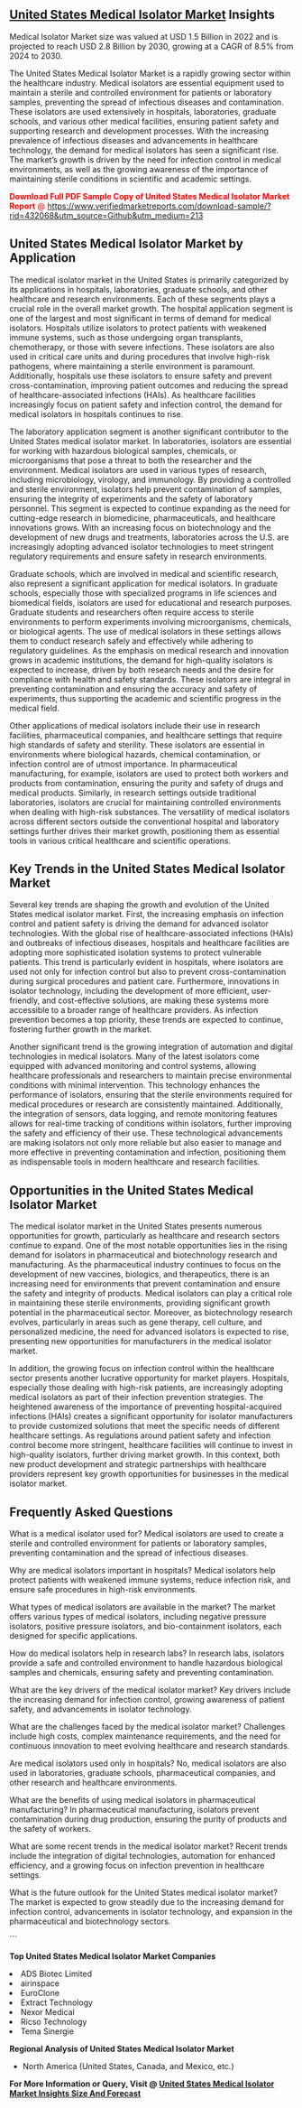<h2><a href="https://www.verifiedmarketreports.com/download-sample/?rid=432068&amp;utm_source=Github&amp;utm_medium=213" target="_blank">United States Medical Isolator Market</a> Insights</h2><p>Medical Isolator Market size was valued at USD 1.5 Billion in 2022 and is projected to reach USD 2.8 Billion by 2030, growing at a CAGR of 8.5% from 2024 to 2030.</p><p><p>The United States Medical Isolator Market is a rapidly growing sector within the healthcare industry. Medical isolators are essential equipment used to maintain a sterile and controlled environment for patients or laboratory samples, preventing the spread of infectious diseases and contamination. These isolators are used extensively in hospitals, laboratories, graduate schools, and various other medical facilities, ensuring patient safety and supporting research and development processes. With the increasing prevalence of infectious diseases and advancements in healthcare technology, the demand for medical isolators has seen a significant rise. The market’s growth is driven by the need for infection control in medical environments, as well as the growing awareness of the importance of maintaining sterile conditions in scientific and academic settings. <p><span class=""><span style="color: #ff0000;"><strong>Download Full PDF Sample Copy of United States Medical Isolator Market Report</strong> @ </span><a href="https://www.verifiedmarketreports.com/download-sample/?rid=432068&amp;utm_source=Github&amp;utm_medium=213" target="_blank">https://www.verifiedmarketreports.com/download-sample/?rid=432068&amp;utm_source=Github&amp;utm_medium=213</a></span></p></p><h2>United States Medical Isolator Market by Application</h2><p>The medical isolator market in the United States is primarily categorized by its applications in hospitals, laboratories, graduate schools, and other healthcare and research environments. Each of these segments plays a crucial role in the overall market growth. The hospital application segment is one of the largest and most significant in terms of demand for medical isolators. Hospitals utilize isolators to protect patients with weakened immune systems, such as those undergoing organ transplants, chemotherapy, or those with severe infections. These isolators are also used in critical care units and during procedures that involve high-risk pathogens, where maintaining a sterile environment is paramount. Additionally, hospitals use these isolators to ensure safety and prevent cross-contamination, improving patient outcomes and reducing the spread of healthcare-associated infections (HAIs). As healthcare facilities increasingly focus on patient safety and infection control, the demand for medical isolators in hospitals continues to rise. <p>The laboratory application segment is another significant contributor to the United States medical isolator market. In laboratories, isolators are essential for working with hazardous biological samples, chemicals, or microorganisms that pose a threat to both the researcher and the environment. Medical isolators are used in various types of research, including microbiology, virology, and immunology. By providing a controlled and sterile environment, isolators help prevent contamination of samples, ensuring the integrity of experiments and the safety of laboratory personnel. This segment is expected to continue expanding as the need for cutting-edge research in biomedicine, pharmaceuticals, and healthcare innovations grows. With an increasing focus on biotechnology and the development of new drugs and treatments, laboratories across the U.S. are increasingly adopting advanced isolator technologies to meet stringent regulatory requirements and ensure safety in research environments.</p><p>Graduate schools, which are involved in medical and scientific research, also represent a significant application for medical isolators. In graduate schools, especially those with specialized programs in life sciences and biomedical fields, isolators are used for educational and research purposes. Graduate students and researchers often require access to sterile environments to perform experiments involving microorganisms, chemicals, or biological agents. The use of medical isolators in these settings allows them to conduct research safely and effectively while adhering to regulatory guidelines. As the emphasis on medical research and innovation grows in academic institutions, the demand for high-quality isolators is expected to increase, driven by both research needs and the desire for compliance with health and safety standards. These isolators are integral in preventing contamination and ensuring the accuracy and safety of experiments, thus supporting the academic and scientific progress in the medical field.<p>Other applications of medical isolators include their use in research facilities, pharmaceutical companies, and healthcare settings that require high standards of safety and sterility. These isolators are essential in environments where biological hazards, chemical contamination, or infection control are of utmost importance. In pharmaceutical manufacturing, for example, isolators are used to protect both workers and products from contamination, ensuring the purity and safety of drugs and medical products. Similarly, in research settings outside traditional laboratories, isolators are crucial for maintaining controlled environments when dealing with high-risk substances. The versatility of medical isolators across different sectors outside the conventional hospital and laboratory settings further drives their market growth, positioning them as essential tools in various critical healthcare and scientific operations.</p><h2>Key Trends in the United States Medical Isolator Market</h2><p>Several key trends are shaping the growth and evolution of the United States medical isolator market. First, the increasing emphasis on infection control and patient safety is driving the demand for advanced isolator technologies. With the global rise of healthcare-associated infections (HAIs) and outbreaks of infectious diseases, hospitals and healthcare facilities are adopting more sophisticated isolation systems to protect vulnerable patients. This trend is particularly evident in hospitals, where isolators are used not only for infection control but also to prevent cross-contamination during surgical procedures and patient care. Furthermore, innovations in isolator technology, including the development of more efficient, user-friendly, and cost-effective solutions, are making these systems more accessible to a broader range of healthcare providers. As infection prevention becomes a top priority, these trends are expected to continue, fostering further growth in the market.<p>Another significant trend is the growing integration of automation and digital technologies in medical isolators. Many of the latest isolators come equipped with advanced monitoring and control systems, allowing healthcare professionals and researchers to maintain precise environmental conditions with minimal intervention. This technology enhances the performance of isolators, ensuring that the sterile environments required for medical procedures or research are consistently maintained. Additionally, the integration of sensors, data logging, and remote monitoring features allows for real-time tracking of conditions within isolators, further improving the safety and efficiency of their use. These technological advancements are making isolators not only more reliable but also easier to manage and more effective in preventing contamination and infection, positioning them as indispensable tools in modern healthcare and research facilities.</p><h2>Opportunities in the United States Medical Isolator Market</h2><p>The medical isolator market in the United States presents numerous opportunities for growth, particularly as healthcare and research sectors continue to expand. One of the most notable opportunities lies in the rising demand for isolators in pharmaceutical and biotechnology research and manufacturing. As the pharmaceutical industry continues to focus on the development of new vaccines, biologics, and therapeutics, there is an increasing need for environments that prevent contamination and ensure the safety and integrity of products. Medical isolators can play a critical role in maintaining these sterile environments, providing significant growth potential in the pharmaceutical sector. Moreover, as biotechnology research evolves, particularly in areas such as gene therapy, cell culture, and personalized medicine, the need for advanced isolators is expected to rise, presenting new opportunities for manufacturers in the medical isolator market.<p>In addition, the growing focus on infection control within the healthcare sector presents another lucrative opportunity for market players. Hospitals, especially those dealing with high-risk patients, are increasingly adopting medical isolators as part of their infection prevention strategies. The heightened awareness of the importance of preventing hospital-acquired infections (HAIs) creates a significant opportunity for isolator manufacturers to provide customized solutions that meet the specific needs of different healthcare settings. As regulations around patient safety and infection control become more stringent, healthcare facilities will continue to invest in high-quality isolators, further driving market growth. In this context, both new product development and strategic partnerships with healthcare providers represent key growth opportunities for businesses in the medical isolator market.</p><h2>Frequently Asked Questions</h2><p>What is a medical isolator used for? Medical isolators are used to create a sterile and controlled environment for patients or laboratory samples, preventing contamination and the spread of infectious diseases.</p><p>Why are medical isolators important in hospitals? Medical isolators help protect patients with weakened immune systems, reduce infection risk, and ensure safe procedures in high-risk environments.</p><p>What types of medical isolators are available in the market? The market offers various types of medical isolators, including negative pressure isolators, positive pressure isolators, and bio-containment isolators, each designed for specific applications.</p><p>How do medical isolators help in research labs? In research labs, isolators provide a safe and controlled environment to handle hazardous biological samples and chemicals, ensuring safety and preventing contamination.</p><p>What are the key drivers of the medical isolator market? Key drivers include the increasing demand for infection control, growing awareness of patient safety, and advancements in isolator technology.</p><p>What are the challenges faced by the medical isolator market? Challenges include high costs, complex maintenance requirements, and the need for continuous innovation to meet evolving healthcare and research standards.</p><p>Are medical isolators used only in hospitals? No, medical isolators are also used in laboratories, graduate schools, pharmaceutical companies, and other research and healthcare environments.</p><p>What are the benefits of using medical isolators in pharmaceutical manufacturing? In pharmaceutical manufacturing, isolators prevent contamination during drug production, ensuring the purity of products and the safety of workers.</p><p>What are some recent trends in the medical isolator market? Recent trends include the integration of digital technologies, automation for enhanced efficiency, and a growing focus on infection prevention in healthcare settings.</p><p>What is the future outlook for the United States medical isolator market? The market is expected to grow steadily due to the increasing demand for infection control, advancements in isolator technology, and expansion in the pharmaceutical and biotechnology sectors.</p>```</p><p><strong>Top United States Medical Isolator Market Companies</strong></p><div data-test-id=""><p><li>ADS Biotec Limited</li><li> airinspace</li><li> EuroClone</li><li> Extract Technology</li><li> Nexor Medical</li><li> Ricso Technology</li><li> Tema Sinergie</li></p><div><strong>Regional Analysis of&nbsp;United States Medical Isolator Market</strong></div><ul><li dir="ltr"><p dir="ltr">North America&nbsp;(United States, Canada, and Mexico, etc.)</p></li></ul><p><strong>For More Information or Query, Visit @&nbsp;</strong><strong><a href="https://www.verifiedmarketreports.com/product/medical-isolator-market/?utm_source=Github&amp;utm_medium=213" target="_blank">United States Medical Isolator Market Insights Size And Forecast</a></strong></p></div>
